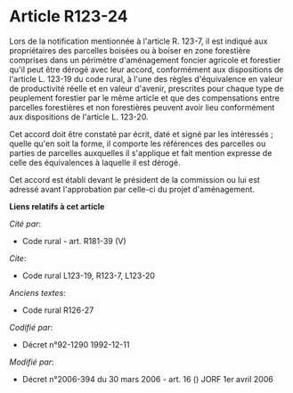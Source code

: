 # Article R123-24

Lors de la notification mentionnée à l'article R. 123-7, il est indiqué aux propriétaires des parcelles boisées ou à boiser
en zone forestière comprises dans un périmètre d'aménagement foncier agricole et forestier qu'il peut être dérogé avec leur
accord, conformément aux dispositions de l'article L. 123-19 du code rural, à l'une des règles d'équivalence en valeur de
productivité réelle et en valeur d'avenir, prescrites pour chaque type de peuplement forestier par le même article et que des
compensations entre parcelles forestières et non forestières peuvent avoir lieu conformément aux dispositions de l'article L.
123-20.

Cet accord doit être constaté par écrit, daté et signé par les intéressés ; quelle qu'en soit la forme, il comporte les
références des parcelles ou parties de parcelles auxquelles il s'applique et fait mention expresse de celle des équivalences
à laquelle il est dérogé.

Cet accord est établi devant le président de la commission ou lui est adressé avant l'approbation par celle-ci du projet
d'aménagement.

**Liens relatifs à cet article**

_Cité par_:

  - Code rural - art. R181-39 (V)

_Cite_:

  - Code rural L123-19, R123-7, L123-20

_Anciens textes_:

  - Code rural R126-27

_Codifié par_:

  - Décret n°92-1290 1992-12-11

_Modifié par_:

  - Décret n°2006-394 du 30 mars 2006 - art. 16 () JORF 1er avril 2006
